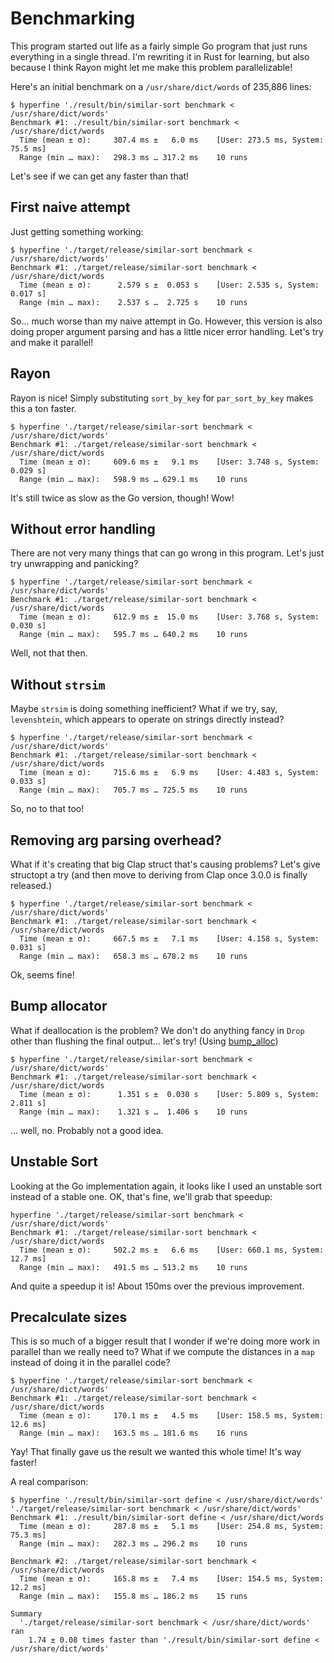# Benchmarking

This program started out life as a fairly simple Go program that just runs everything in a single thread.
I'm rewriting it in Rust for learning, but also because I think Rayon might let me make this problem parallelizable!

Here's an initial benchmark on a `/usr/share/dict/words` of 235,886 lines:

```
$ hyperfine './result/bin/similar-sort benchmark < /usr/share/dict/words'
Benchmark #1: ./result/bin/similar-sort benchmark < /usr/share/dict/words
  Time (mean ± σ):     307.4 ms ±   6.0 ms    [User: 273.5 ms, System: 75.5 ms]
  Range (min … max):   298.3 ms … 317.2 ms    10 runs
```

Let's see if we can get any faster than that!

## First naive attempt

Just getting something working:

```
$ hyperfine './target/release/similar-sort benchmark < /usr/share/dict/words'
Benchmark #1: ./target/release/similar-sort benchmark < /usr/share/dict/words
  Time (mean ± σ):      2.579 s ±  0.053 s    [User: 2.535 s, System: 0.017 s]
  Range (min … max):    2.537 s …  2.725 s    10 runs
```

So... much worse than my naive attempt in Go.
However, this version is also doing proper argument parsing and has a little nicer error handling.
Let's try and make it parallel!

## Rayon

Rayon is nice!
Simply substituting `sort_by_key` for `par_sort_by_key` makes this a ton faster.

```
$ hyperfine './target/release/similar-sort benchmark < /usr/share/dict/words'
Benchmark #1: ./target/release/similar-sort benchmark < /usr/share/dict/words
  Time (mean ± σ):     609.6 ms ±   9.1 ms    [User: 3.748 s, System: 0.029 s]
  Range (min … max):   598.9 ms … 629.1 ms    10 runs
```

It's still twice as slow as the Go version, though!
Wow!

## Without error handling

There are not very many things that can go wrong in this program.
Let's just try unwrapping and panicking?

```
$ hyperfine './target/release/similar-sort benchmark < /usr/share/dict/words'
Benchmark #1: ./target/release/similar-sort benchmark < /usr/share/dict/words
  Time (mean ± σ):     612.9 ms ±  15.0 ms    [User: 3.768 s, System: 0.030 s]
  Range (min … max):   595.7 ms … 640.2 ms    10 runs
```

Well, not that then.

## Without `strsim`

Maybe `strsim` is doing something inefficient?
What if we try, say, `levenshtein`, which appears to operate on strings directly instead?

```
$ hyperfine './target/release/similar-sort benchmark < /usr/share/dict/words'
Benchmark #1: ./target/release/similar-sort benchmark < /usr/share/dict/words
  Time (mean ± σ):     715.6 ms ±   6.9 ms    [User: 4.483 s, System: 0.033 s]
  Range (min … max):   705.7 ms … 725.5 ms    10 runs
```

So, no to that too!

## Removing arg parsing overhead?

What if it's creating that big Clap struct that's causing problems?
Let's give structopt a try (and then move to deriving from Clap once 3.0.0 is finally released.)

```
$ hyperfine './target/release/similar-sort benchmark < /usr/share/dict/words'
Benchmark #1: ./target/release/similar-sort benchmark < /usr/share/dict/words
  Time (mean ± σ):     667.5 ms ±   7.1 ms    [User: 4.158 s, System: 0.031 s]
  Range (min … max):   658.3 ms … 678.2 ms    10 runs
```

Ok, seems fine!

## Bump allocator

What if deallocation is the problem?
We don't do anything fancy in `Drop` other than flushing the final output... let's try!
(Using [bump_alloc](https://crates.io/crates/bump_alloc))

```
$ hyperfine './target/release/similar-sort benchmark < /usr/share/dict/words'
Benchmark #1: ./target/release/similar-sort benchmark < /usr/share/dict/words
  Time (mean ± σ):      1.351 s ±  0.030 s    [User: 5.809 s, System: 2.811 s]
  Range (min … max):    1.321 s …  1.406 s    10 runs
```

... well, no. Probably not a good idea.

## Unstable Sort

Looking at the Go implementation again, it looks like I used an unstable sort instead of a stable one.
OK, that's fine, we'll grab that speedup:

```
hyperfine './target/release/similar-sort benchmark < /usr/share/dict/words'
Benchmark #1: ./target/release/similar-sort benchmark < /usr/share/dict/words
  Time (mean ± σ):     502.2 ms ±   6.6 ms    [User: 660.1 ms, System: 12.7 ms]
  Range (min … max):   491.5 ms … 513.2 ms    10 runs
```

And quite a speedup it is!
About 150ms over the previous improvement.

## Precalculate sizes

This is so much of a bigger result that I wonder if we're doing more work in parallel than we really need to?
What if we compute the distances in a `map` instead of doing it in the parallel code?

```
$ hyperfine './target/release/similar-sort benchmark < /usr/share/dict/words'
Benchmark #1: ./target/release/similar-sort benchmark < /usr/share/dict/words
  Time (mean ± σ):     170.1 ms ±   4.5 ms    [User: 158.5 ms, System: 12.6 ms]
  Range (min … max):   163.5 ms … 181.6 ms    16 runs
```

Yay!
That finally gave us the result we wanted this whole time!
It's way faster!

A real comparison:

```
$ hyperfine './result/bin/similar-sort define < /usr/share/dict/words' './target/release/similar-sort benchmark < /usr/share/dict/words'
Benchmark #1: ./result/bin/similar-sort define < /usr/share/dict/words
  Time (mean ± σ):     287.8 ms ±   5.1 ms    [User: 254.8 ms, System: 75.3 ms]
  Range (min … max):   282.3 ms … 296.2 ms    10 runs

Benchmark #2: ./target/release/similar-sort benchmark < /usr/share/dict/words
  Time (mean ± σ):     165.8 ms ±   7.4 ms    [User: 154.5 ms, System: 12.2 ms]
  Range (min … max):   155.8 ms … 186.2 ms    15 runs

Summary
  './target/release/similar-sort benchmark < /usr/share/dict/words' ran
    1.74 ± 0.08 times faster than './result/bin/similar-sort define < /usr/share/dict/words'
```
